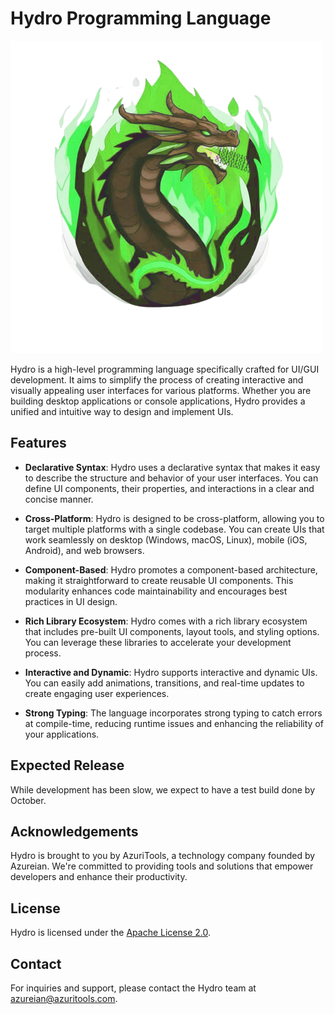 # Hydro Programming Language
![Hydro Logo](hydro_logo.png)

Hydro is a high-level programming language specifically crafted for UI/GUI development. It aims to simplify the process of creating interactive and visually appealing user interfaces for various platforms. Whether you are building desktop applications or console applications, Hydro provides a unified and intuitive way to design and implement UIs.

## Features

- **Declarative Syntax**: Hydro uses a declarative syntax that makes it easy to describe the structure and behavior of your user interfaces. You can define UI components, their properties, and interactions in a clear and concise manner.

- **Cross-Platform**: Hydro is designed to be cross-platform, allowing you to target multiple platforms with a single codebase. You can create UIs that work seamlessly on desktop (Windows, macOS, Linux), mobile (iOS, Android), and web browsers.

- **Component-Based**: Hydro promotes a component-based architecture, making it straightforward to create reusable UI components. This modularity enhances code maintainability and encourages best practices in UI design.

- **Rich Library Ecosystem**: Hydro comes with a rich library ecosystem that includes pre-built UI components, layout tools, and styling options. You can leverage these libraries to accelerate your development process.

- **Interactive and Dynamic**: Hydro supports interactive and dynamic UIs. You can easily add animations, transitions, and real-time updates to create engaging user experiences.

- **Strong Typing**: The language incorporates strong typing to catch errors at compile-time, reducing runtime issues and enhancing the reliability of your applications.

## Expected Release
While development has been slow, we expect to have a test build done by October.

## Acknowledgements
Hydro is brought to you by AzuriTools, a technology company founded by Azureian. We're committed to providing tools and solutions that empower developers and enhance their productivity.

## License
Hydro is licensed under the [Apache License 2.0](LICENSE).

## Contact
For inquiries and support, please contact the Hydro team at [azureian@azuritools.com](mailto:azureian@azuritools.com).
